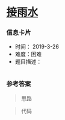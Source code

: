 # [接雨水](https://leetcode-cn.com/problems/trapping-rain-water/)

### 信息卡片

- 时间： 2019-3-26
- 难度：困难
- 题目描述：

```

```



### 参考答案

> 思路





> 代码

```java

```

